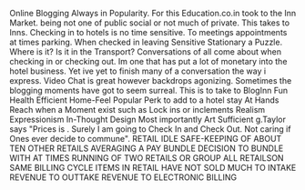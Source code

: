 Online Blogging Always in Popularity.  For this Education.co.in took to the Inn Market. being not one of public social or not much of private. This takes to Inns. Checking in to hotels is no time sensitive. To meetings appointments at times parking.  When checked in leaving Sensitive Stationary a Puzzle. Where is it? Is it in the Transport? 
Conversations of all come about when checking in or checking out.  Im one that has put a lot of monetary into the hotel business. Yet ive yet to finish many of a conversation the way i express.
Video Chat is great however backdrops agonizing. 
Sometimes the blogging moments have got to seem surreal.
This is to take to BlogInn 
Fun
Health Efficient
Home-Feel
Popular Perk to add to a hotel stay
At Hands Reach when a Moment exist such as Lock ins or inclements 
Realism Expressionism In-Thought Design
Most importantly Art Sufficient
g.Taylor says "Prices is . Surely I am going to Check In and Check Out. Not caring if Ones ever decide to commune". 
RETAIL IDLE 
SAFE-KEEPING OF ABOUT TEN OTHER RETAILS
AVERAGING A PAY BUNDLE 
DECISION TO BUNDLE WITH AT TIMES RUNNING OF TWO RETAILS OR GROUP ALL RETAILSON SAME BILLING CYCLE
ITEMS IN RETAIL HAVE NOT SOLD MUCH TO INTAKE REVENUE TO OUTTAKE REVENUE TO ELECTRONIC BILLING
